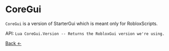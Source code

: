 # CoreGui
`CoreGui` is a version of StarterGui which is meant only for RobloxScripts.

API:
``Lua
CoreGui.Version -- Returns the RobloxGui version we're using.
``

[Back <-](/docs/Services/GuiService.md)